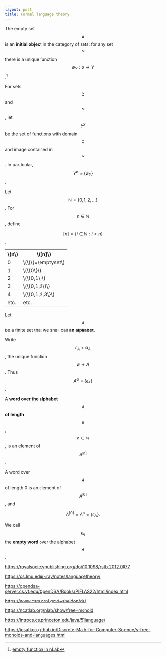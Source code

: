 ```yaml
---
layout: post
title: Formal language theory
---
```


The empty set $$\emptyset$$ is an **initial object** in the category of sets:
for any set $$Y$$ there is a unique function $$\emptyset_Y:\emptyset \to Y$$.[^1]

[^1]: [empty function in nLab](https://ncatlab.org/nlab/show/empty+function)

For sets $$X$$ and $$Y$$, let $$Y^X$$ be the set of functions with domain $$X$$ and image contained in $$Y$$.
In particular, $$Y^\emptyset = \{\emptyset_Y\}$$.



Let $$\mathbb{N}=\{0,1,2,\ldots\}$$. For $$n \in \mathbb{N}$$, define

$$[n] = \{i \in \mathbb{N} : i < n\}$$.

<table>
  <tr>
    <th>\(n\)</th>
    <th>\([n]\)</th>
  </tr>
  <tr>
    <td>0</td>
    <td>\(\{\}=\emptyset\)</td>
  </tr>
  <tr>
    <td>1</td>
    <td>\(\{0\}\)</td>
  </tr>
  <tr>
    <td>2</td>
    <td>\(\{0,1\}\)</td>
  </tr>
  <tr>
    <td>3</td>
    <td>\(\{0,1,2\}\)</td>
  </tr>
  <tr>
    <td>4</td>
    <td>\(\{0,1,2,3\}\)</td>
  </tr>
  <tr>
    <td>etc.</td>
    <td>etc.</td>
  </tr>
</table>

Let $$A$$ be a finite set that we shall call **an alphabet**.

Write $$\epsilon_A=\emptyset_A$$, the unique function
$$\emptyset \to A$$. Thus $$A^\emptyset = \{\epsilon_A\}$$.

A **word over the alphabet** $$A$$ **of length** $$n$$, $$n \in \mathbb{N}$$, is an element
of $$A^{[n]}$$.

A word over $$A$$ of length 0 is an element of $$A^{[0]}$$, and

$$A^{[0]} = A^\emptyset = \{\epsilon_A\}.$$

We call $$\epsilon_A$$ the **empty word** over the alphabet $$A$$.





<https://royalsocietypublishing.org/doi/10.1098/rstb.2012.0077>


<https://cs.lmu.edu/~ray/notes/languagetheory/>


<https://opendsa-server.cs.vt.edu/OpenDSA/Books/PIFLAS22/html/index.html>

<https://www.csm.ornl.gov/~sheldon/ds/>

<https://ncatlab.org/nlab/show/free+monoid>


<https://introcs.cs.princeton.edu/java/51language/>


<https://icsatkcc.github.io/Discrete-Math-for-Computer-Science/s-free-monoids-and-languages.html>